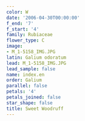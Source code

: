 ```yaml
---
color: W
date: '2006-04-30T00:00:00'
f_end: '7'
f_start: '4'
family: Rubiaceae
flower_type: C
image:
- M_1-5158_IMG.JPG
latin: Galium odoratum
lead: M_1-5158_IMG.JPG
lead_sample: false
name: index.en
order: Galium
parallel: false
petals: '4'
petals_joined: false
star_shape: false
title: Sweet Woodruff
---
```

